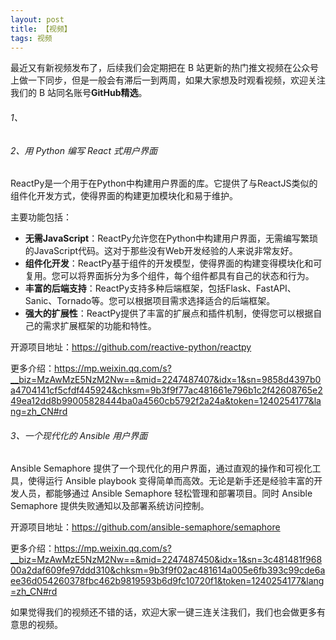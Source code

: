 ```yaml
---
layout: post
title: 【视频】
tags: 视频
---
```


最近又有新视频发布了，后续我们会定期把在 B 站更新的热门推文视频在公众号上做一下同步，但是一般会有滞后一到两周，如果大家想及时观看视频，欢迎关注我们的 B 站同名账号**GitHub精选**。

######  1、

###### 2、用 Python 编写 React 式用户界面

ReactPy是一个用于在Python中构建用户界面的库。它提供了与ReactJS类似的组件化开发方式，使得界面的构建更加模块化和易于维护。

主要功能包括：

- **无需JavaScript**：ReactPy允许您在Python中构建用户界面，无需编写繁琐的JavaScript代码。这对于那些没有Web开发经验的人来说非常友好。
- **组件化开发**：ReactPy基于组件的开发模型，使得界面的构建变得模块化和可复用。您可以将界面拆分为多个组件，每个组件都具有自己的状态和行为。
- **丰富的后端支持**：ReactPy支持多种后端框架，包括Flask、FastAPI、Sanic、Tornado等。您可以根据项目需求选择适合的后端框架。
- **强大的扩展性**：ReactPy提供了丰富的扩展点和插件机制，使得您可以根据自己的需求扩展框架的功能和特性。

开源项目地址：https://github.com/reactive-python/reactpy

更多介绍：https://mp.weixin.qq.com/s?__biz=MzAwMzE5NzM2Nw==&mid=2247487407&idx=1&sn=9858d4397b0a4704141cf5cfdf445924&chksm=9b3f9f77ac481661e796b1c2f42608765e249ea12dd8b99005828444ba0a4560cb5792f2a24a&token=1240254177&lang=zh_CN#rd

###### 3、一个现代化的 Ansible 用户界面

Ansible Semaphore 提供了一个现代化的用户界面，通过直观的操作和可视化工具，使得运行 Ansible playbook 变得简单而高效。无论是新手还是经验丰富的开发人员，都能够通过 Ansible Semaphore 轻松管理和部署项目。同时 Ansible Semaphore 提供失败通知以及部署系统访问控制。

开源项目地址：https://github.com/ansible-semaphore/semaphore

更多介绍：https://mp.weixin.qq.com/s?__biz=MzAwMzE5NzM2Nw==&mid=2247487450&idx=1&sn=3c481481f96800a2daf609fe97ddd310&chksm=9b3f9f02ac481614a005e6fb393c99cde6aee36d054260378fbc462b9819593b6d9fc10720f1&token=1240254177&lang=zh_CN#rd

如果觉得我们的视频还不错的话，欢迎大家一键三连关注我们，我们也会做更多有意思的视频。
